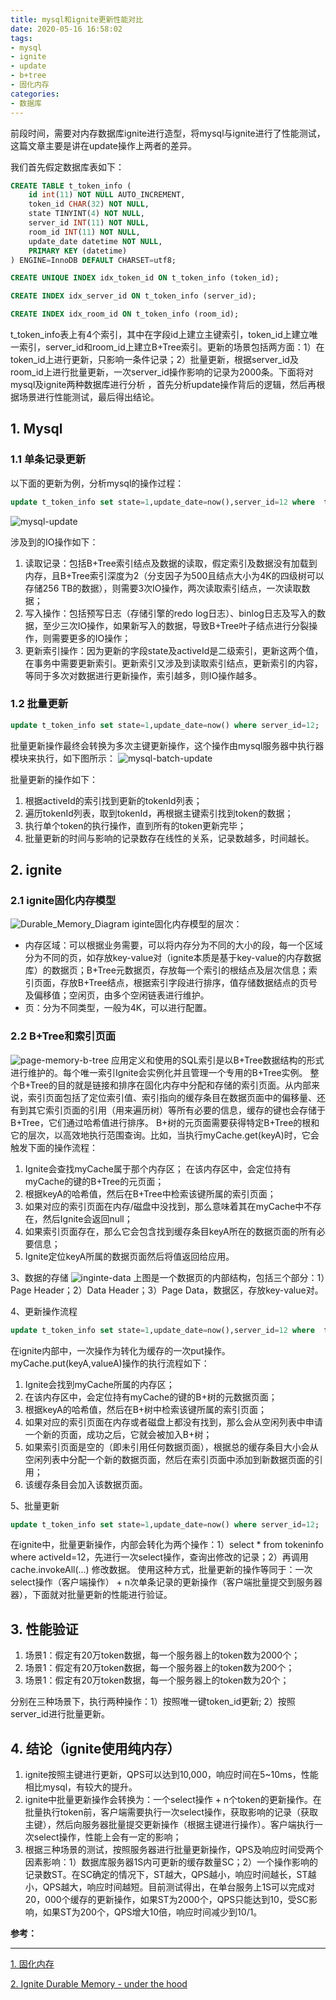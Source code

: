 ```yaml
---
title: mysql和ignite更新性能对比
date: 2020-05-16 16:58:02
tags:
- mysql
- ignite
- update
- b+tree
- 固化内存
categories:
- 数据库
---
```


前段时间，需要对内存数据库ignite进行造型，将mysql与ignite进行了性能测试，这篇文章主要是讲在update操作上两者的差异。

<!-- more -->

我们首先假定数据库表如下：
```sql
CREATE TABLE t_token_info (
	id int(11) NOT NULL AUTO_INCREMENT,
	token_id CHAR(32) NOT NULL,
	state TINYINT(4) NOT NULL,
	server_id INT(11) NOT NULL,
	room_id INT(11) NOT NULL,
	update_date datetime NOT NULL,
	PRIMARY KEY (datetime)
) ENGINE=InnoDB DEFAULT CHARSET=utf8;

CREATE UNIQUE INDEX idx_token_id ON t_token_info (token_id);

CREATE INDEX idx_server_id ON t_token_info (server_id);

CREATE INDEX idx_room_id ON t_token_info (room_id);
```
t_token_info表上有4个索引，其中在字段id上建立主键索引，token_id上建立唯一索引，server_id和room_id上建立B+Tree索引。更新的场景包括两方面：1）在token_id上进行更新，只影响一条件记录；2）批量更新，根据server_id及room_id上进行批量更新，一次server_id操作影响的记录为2000条。下面将对mysql及ignite两种数据库进行分析 ，首先分析update操作背后的逻辑，然后再根据场景进行性能测试，最后得出结论。

## 1. Mysql
### 1.1 单条记录更新
以下面的更新为例，分析mysql的操作过程：
```sql
update t_token_info set state=1,update_date=now(),server_id=12 where  token_id=token1;
```
![mysql-update](/images/mysql-update.jpg "mysql-update")
 
涉及到的IO操作如下：
1. 读取记录：包括B+Tree索引结点及数据的读取，假定索引及数据没有加载到内存，且B+Tree索引深度为2（分支因子为500且结点大小为4K的四级树可以存储256 TB的数据），则需要3次IO操作，两次读取索引结点，一次读取数据；
2. 写入操作：包括预写日志（存储引擎的redo log日志）、binlog日志及写入的数据，至少三次IO操作，如果新写入的数据，导致B+Tree叶子结点进行分裂操作，则需要更多的IO操作；
3. 更新索引操作：因为更新的字段state及activeId是二级索引，更新这两个值，在事务中需要更新索引。更新索引又涉及到读取索引结点，更新索引的内容，等同于多次对数据进行更新操作，索引越多，则IO操作越多。

### 1.2 批量更新
```sql
update t_token_info set state=1,update_date=now() where server_id=12;
```
批量更新操作最终会转换为多次主键更新操作，这个操作由mysql服务器中执行器模块来执行，如下图所示：
![mysql-batch-update](/images/mysql-batch-update.jpg "mysql-batch-update")

批量更新的操作如下：
1. 根据activeId的索引找到更新的tokenId列表；
2. 遍历tokenId列表，取到tokenId，再根据主键索引找到token的数据；
3. 执行单个token的执行操作，直到所有的token更新完毕；
4. 批量更新的时间与影响的记录数存在线性的关系，记录数越多，时间越长。

## 2. ignite
### 2.1 ignite固化内存模型
![Durable_Memory_Diagram](/images/Durable_Memory_Diagram.png "Durable_Memory_Diagram")
iginte固化内存模型的层次：
- 内存区域：可以根据业务需要，可以将内存分为不同的大小的段，每一个区域分为不同的页，如存放key-value对（ignite本质是基于key-value的内存数据库）的数据页；B+Tree元数据页，存放每一个索引的根结点及层次信息；索引页面，存放B+Tree结点，根据索引字段进行排序，值存储数据结点的页号及偏移值；空闲页，由多个空闲链表进行维护。
- 页：分为不同类型，一般为4K，可以进行配置。

### 2.2 B+Tree和索引页面
![page-memory-b-tree](/images/page-memory-b-tree.png "page-memory-b-tree")
应用定义和使用的SQL索引是以B+Tree数据结构的形式进行维护的。每个唯一索引Ignite会实例化并且管理一个专用的B+Tree实例。
整个B+Tree的目的就是链接和排序在固化内存中分配和存储的索引页面。从内部来说，索引页面包括了定位索引值、索引指向的缓存条目在数据页面中的偏移量、还有到其它索引页面的引用（用来遍历树）等所有必要的信息，缓存的键也会存储于B+Tree，它们通过哈希值进行排序。
B+树的元页面需要获得特定B+Tree的根和它的层次，以高效地执行范围查询。比如，当执行myCache.get(keyA)时，它会触发下面的操作流程：
1. Ignite会查找myCache属于那个内存区；
在该内存区中，会定位持有myCache的键的B+Tree的元页面；
2. 根据keyA的哈希值，然后在B+Tree中检索该键所属的索引页面；
3. 如果对应的索引页面在内存/磁盘中没找到，那么意味着其在myCache中不存在，然后Ignite会返回null；
4. 如果索引页面存在，那么它会包含找到缓存条目keyA所在的数据页面的所有必要信息；
5. Ignite定位keyA所属的数据页面然后将值返回给应用。

3、数据的存储
 ![inginte-data](/images/inginte-data.png "inginte-data")
上图是一个数据页的内部结构，包括三个部分：1）Page Header；2）Data Header；3）Page Data，数据区，存放key-value对。

4、更新操作流程
```sql
update t_token_info set state=1,update_date=now(),server_id=12 where  token_id=token1;
```
在ignite内部中，一次操作为转化为缓存的一次put操作。myCache.put(keyA,valueA)操作的执行流程如下：
1. Ignite会找到myCache所属的内存区；
2. 在该内存区中，会定位持有myCache的键的B+树的元数据页面；
3. 根据keyA的哈希值，然后在B+树中检索该键所属的索引页面；
4. 如果对应的索引页面在内存或者磁盘上都没有找到，那么会从空闲列表中申请一个新的页面，成功之后，它就会被加入B+树；
5. 如果索引页面是空的（即未引用任何数据页面），根据总的缓存条目大小会从空闲列表中分配一个新的数据页面，然后在索引页面中添加到新数据页面的引用；
6. 该缓存条目会加入该数据页面。

5、批量更新
```sql
update t_token_info set state=1,update_date=now() where server_id=12;
```

在ignite中，批量更新操作，内部会转化为两个操作：1）select * from tokeninfo where activeId=12，先进行一次select操作，查询出修改的记录；2）再调用cache.invokeAll(...) 修改数据。
使用这种方式，批量更新的操作等同于：一次select操作（客户端操作） + n次单条记录的更新操作（客户端批量提交到服务器器），下面就对批量更新的性能进行验证。

## 3. 性能验证
1. 场景1：假定有20万token数据，每一个服务器上的token数为2000个；
2. 场景1：假定有20万token数据，每一个服务器上的token数为200个；
3. 场景1：假定有20万token数据，每一个服务器上的token数为20个；

分别在三种场景下，执行两种操作：1）按照唯一键token_id更新; 2）按照server_id进行批量更新。

## 4. 结论（ignite使用纯内存）
1. ignite按照主键进行更新，QPS可以达到10,000，响应时间在5~10ms，性能相比mysql，有较大的提升。
2. ignite中批量更新操作会转换为：一个select操作 + n个token的更新操作。在批量执行token前，客户端需要执行一次select操作，获取影响的记录（获取主键），然后向服务器批量提交更新操作（根据主键进行操作）。客户端执行一次select操作，性能上会有一定的影响；
3. 根据三种场景的测试，按照服务器进行批量更新操作，QPS及响应时间受两个因素影响：1）数据库服务器1S内可更新的缓存数量SC；2）一个操作影响的记录数ST。在SC确定的情况下，ST越大，QPS越小，响应时间越长，ST越小，QPS越大，响应时间越短。目前测试得出，在单台服务上1S可以完成对20，000个缓存的更新操作，如果ST为2000个，QPS只能达到10，受SC影响，如果ST为200个，QPS增大10倍，响应时间减少到10/1。

**参考：**

----
[1]:https://www.ignite-service.cn/doc/java/DurableMemory.html#_1-%E5%9B%BA%E5%8C%96%E5%86%85%E5%AD%98
[2]:https://cwiki.apache.org/confluence/display/IGNITE/Ignite+Durable+Memory+-+under+the+hood


[1. 固化内存][1]

[2. Ignite Durable Memory - under the hood][2]


